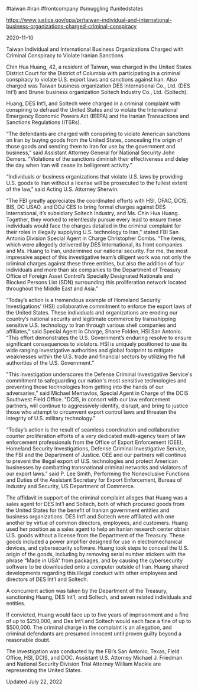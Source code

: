 #taiwan 
#iran 
#frontcompany 
#smuggling 
#unitedstates 

https://www.justice.gov/opa/pr/taiwan-individual-and-international-business-organizations-charged-criminal-conspiracy

2020-11-10

Taiwan Individual and International Business Organizations Charged with Criminal Conspiracy to Violate Iranian Sanctions

Chin Hua Huang, 42, a resident of Taiwan, was charged in the United States District Court for the District of Columbia with participating in a criminal conspiracy to violate U.S. export laws and sanctions against Iran.  Also charged was Taiwan business organization DES International Co., Ltd. (DES Int’l) and Brunei business organization Soltech Industry Co., Ltd. (Soltech).

Huang, DES Int’l, and Soltech were charged in a criminal complaint with conspiring to defraud the United States and to violate the International Emergency Economic Powers Act (IEEPA) and the Iranian Transactions and Sanctions Regulations (ITSRs).

“The defendants are charged with conspiring to violate American sanctions on Iran by buying goods from the United States, concealing the origin of those goods and sending them to Iran for use by the government and business,” said Assistant Attorney General for National Security John Demers.  “Violations of the sanctions diminish their effectiveness and delay the day when Iran will cease its belligerent activity.”

“Individuals or business organizations that violate U.S. laws by providing U.S. goods to Iran without a license will be prosecuted to the fullest extent of the law,” said Acting U.S. Attorney Sherwin.

“The FBI greatly appreciates the coordinated efforts with HSI, OFAC, DCIS, BIS, DC USAO, and DOJ CES to bring formal charges against DES International, it’s subsidiary Soltech Industry, and Ms. Chin Hua Huang. Together, they worked to relentlessly pursue every lead to ensure these individuals would face the charges detailed in the criminal complaint for their roles in illegally supplying U.S. technology to Iran,” stated FBI San Antonio Division Special Agent in Charge Christopher Combs.  “The items, which were allegedly delivered by DES International, its front companies and Ms. Huang to Iran, undermined our national security.  For me, the most impressive aspect of this investigative team’s diligent work was not only the criminal charges against these three entities, but also the addition of four individuals and more than six companies to the Department of Treasury Office of Foreign Asset Control’s Specially Designated Nationals and Blocked Persons List (SDN) surrounding this proliferation network located throughout the Middle East and Asia.”

“Today’s action is a tremendous example of Homeland Security Investigations’ (HSI) collaborative commitment to enforce the export laws of the United States.  These individuals and organizations are eroding our country’s national security and legitimate commerce by transshipping sensitive U.S. technology to Iran through various shell companies and affiliates,” said Special Agent in Charge, Shane Folden, HSI San Antonio.  “This effort demonstrates the U.S. Government’s enduring resolve to ensure significant consequences to violators.  HSI is uniquely positioned to use its wide ranging investigative authorities and global footprint to mitigate weaknesses within the U.S. trade and financial sectors by utilizing the full authorities of the U.S. Government.”

"This investigation underscores the Defense Criminal Investigative Service's commitment to safeguarding our nation's most sensitive technologies and preventing those technologies from getting into the hands of our adversaries," said Michael Mentavlos, Special Agent in Charge of the DCIS Southwest Field Office.  "DCIS, in consort with our law enforcement partners, will continue to aggressively identify, disrupt, and bring to justice those who attempt to circumvent export control laws and threaten the integrity of U.S. military technology." 

“Today’s action is the result of seamless coordination and collaborative counter proliferation efforts of a very dedicated multi-agency team of law enforcement professionals from the Office of Export Enforcement (OEE), Homeland Security Investigations, Defense Criminal Investigative Service, the FBI and the Department of Justice.  OEE and our partners will continue to prevent the illegal export of U.S. technologies and protect American businesses by combatting transnational criminal networks and violators of our export laws.” said P. Lee Smith, Performing the Nonexclusive Functions and Duties of the Assistant Secretary for Export Enforcement, Bureau of Industry and Security, US Department of Commerce.

The affidavit in support of the criminal complaint alleges that Huang was a sales agent for DES Int’l and Soltech, both of which procured goods from the United States for the benefit of Iranian government entities and business organizations.   DES Int’l and Soltech were affiliated with one another by virtue of common directors, employees, and customers.  Huang used her position as a sales agent to help an Iranian research center obtain U.S. goods without a license from the Department of the Treasury.  These goods included a power amplifier designed for use in electromechanical devices, and cybersecurity software.  Huang took steps to conceal the U.S. origin of the goods, including by removing serial number stickers with the phrase “Made in USA” from packages, and by causing the cybersecurity software to be downloaded onto a computer outside of Iran.  Huang shared developments regarding this illegal conduct with other employees and directors of DES Int’l and Soltech.

A concurrent action was taken by the Department of the Treasury, sanctioning Huang, DES Int’l, and Soltech, and seven related individuals and entities.

If convicted, Huang would face up to five years of imprisonment and a fine of up to $250,000, and Des Int’l and Soltech would each face a fine of up to $500,000.  The criminal charge in the complaint is an allegation, and criminal defendants are presumed innocent until proven guilty beyond a reasonable doubt.

The investigation was conducted by the FBI’s San Antonio, Texas, Field Office, HSI, DCIS, and DOC.  Assistant U.S. Attorney Michael J. Friedman and National Security Division Trial Attorney William Mackie are representing the United States.

Updated July 22, 2022